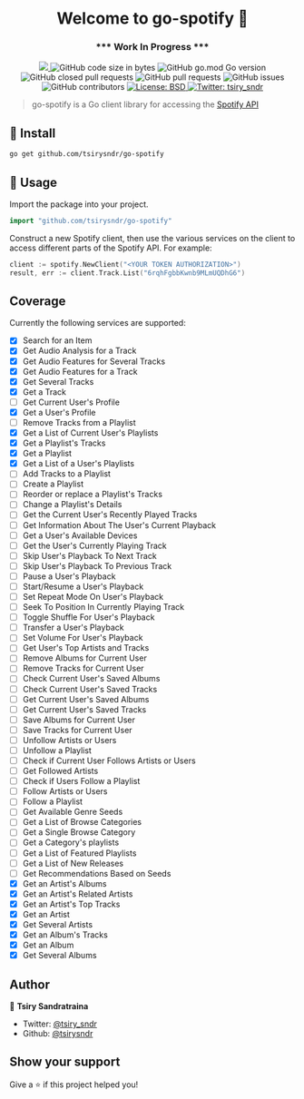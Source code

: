 <h1 align="center">Welcome to go-spotify 👋</h1>
<h3 align="center">*** Work In Progress ***</h3>
<p align="center">
  <a href="https://github.com/tsirysndr/go-spotify/commits/master">
    <img src="https://img.shields.io/github/last-commit/tsirysndr/go-spotify.svg" target="_blank" />
  </a>
  <img alt="GitHub code size in bytes" src="https://img.shields.io/github/languages/code-size/tsirysndr/go-spotify">
  <img alt="GitHub go.mod Go version" src="https://img.shields.io/github/go-mod/go-version/tsirysndr/go-spotify">
  <img alt="GitHub closed pull requests" src="https://img.shields.io/github/issues-pr-closed-raw/tsirysndr/go-spotify">
  <img alt="GitHub pull requests" src="https://img.shields.io/github/issues-pr/tsirysndr/go-spotify">
  <img alt="GitHub issues" src="https://img.shields.io/github/issues/tsirysndr/go-spotify">
  <img alt="GitHub contributors" src="https://img.shields.io/github/contributors/tsirysndr/go-spotify">
  <a href="https://github.com/tsirysndr/go-spotify/blob/master/LICENSE">
    <img alt="License: BSD" src="https://img.shields.io/badge/license-BSD-green.svg" target="_blank" />
  </a>
  <a href="https://twitter.com/tsiry_sndr">
    <img alt="Twitter: tsiry_sndr" src="https://img.shields.io/twitter/follow/tsiry_sndr.svg?style=social" target="_blank" />
  </a>
</p>

> go-spotify is a Go client library for accessing the [Spotify API](https://developer.spotify.com/web-api/)

## 🚚 Install

```sh
go get github.com/tsirysndr/go-spotify
```

## 🚀 Usage

Import the package into your project.

```Go
import "github.com/tsirysndr/go-spotify"
```

Construct a new Spotify client, then use the various services on the client to access different parts of the Spotify API. For example:

```Go
client := spotify.NewClient("<YOUR TOKEN AUTHORIZATION>")
result, err := client.Track.List("6rqhFgbbKwnb9MLmUQDhG6")
```

## Coverage

Currently the following services are supported:

- [x] Search for an Item
- [x] Get Audio Analysis for a Track
- [x] Get Audio Features for Several Tracks
- [x] Get Audio Features for a Track
- [x] Get Several Tracks
- [x] Get a Track
- [ ] Get Current User's Profile
- [x] Get a User's Profile
- [ ] Remove Tracks from a Playlist
- [x] Get a List of Current User's Playlists
- [x] Get a Playlist's Tracks
- [x] Get a Playlist
- [x] Get a List of a User's Playlists
- [ ] Add Tracks to a Playlist
- [ ] Create a Playlist
- [ ] Reorder or replace a Playlist's Tracks
- [ ] Change a Playlist's Details
- [ ] Get the Current User's Recently Played Tracks
- [ ] Get Information About The User's Current Playback
- [ ] Get a User's Available Devices
- [ ] Get the User's Currently Playing Track
- [ ] Skip User's Playback To Next Track
- [ ] Skip User's Playback To Previous Track
- [ ] Pause a User's Playback
- [ ] Start/Resume a User's Playback
- [ ] Set Repeat Mode On User's Playback
- [ ] Seek To Position In Currently Playing Track
- [ ] Toggle Shuffle For User's Playback
- [ ] Transfer a User's Playback
- [ ] Set Volume For User's Playback
- [ ] Get User's Top Artists and Tracks
- [ ] Remove Albums for Current User
- [ ] Remove Tracks for Current User
- [ ] Check Current User's Saved Albums
- [ ] Check Current User's Saved Tracks
- [ ] Get Current User's Saved Albums
- [ ] Get Current User's Saved Tracks 
- [ ] Save Albums for Current User
- [ ] Save Tracks for Current User
- [ ] Unfollow Artists or Users
- [ ] Unfollow a Playlist
- [ ] Check if Current User Follows Artists or Users
- [ ] Get Followed Artists
- [ ] Check if Users Follow a Playlist
- [ ] Follow Artists or Users
- [ ] Follow a Playlist
- [ ] Get Available Genre Seeds 
- [ ] Get a List of Browse Categories
- [ ] Get a Single Browse Category
- [ ] Get a Category's playlists
- [ ] Get a List of Featured Playlists
- [ ] Get a List of New Releases
- [ ] Get Recommendations Based on Seeds
- [x] Get an Artist's Albums
- [x] Get an Artist's Related Artists
- [x] Get an Artist's Top Tracks
- [x] Get an Artist
- [x] Get Several Artists
- [x] Get an Album's Tracks
- [x] Get an Album
- [x] Get Several Albums

## Author

👤 **Tsiry Sandratraina**

* Twitter: [@tsiry_sndr](https://twitter.com/tsiry_sndr)
* Github: [@tsirysndr](https://github.com/tsirysndr)

## Show your support

Give a ⭐️ if this project helped you!

